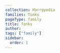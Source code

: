 ```yaml
---
collection: Harrypedia
families: Tonks
pageType: family
title: Tonks
author:
tags: ["family"]
sidebar:
  order: 1
---
```


